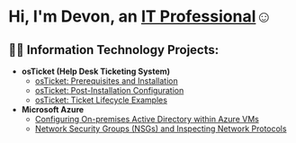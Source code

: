 <h1>Hi, I'm Devon, an <a href="https://linkedin.com/in/Devon Musick">IT Professional</a>☺</h1>

<h2>👨‍💻 Information Technology Projects:</h2>

- <b>osTicket (Help Desk Ticketing System)</b>
  - [osTicket: Prerequisites and Installation](https://github.com/DevonMusick/osticket-prereqs)
  - [osTicket: Post-Installation Configuration](https://github.com/DevonMusick/post-install-config)
  - [osTicket: Ticket Lifecycle Examples](https://github.com/DevonMusick/ticket-lifecycle)
- <b>Microsoft Azure</b>
  - [Configuring On-premises Active Directory within Azure VMs](https://github.com/joshmadakorcc/configure-ad)
  - [Network Security Groups (NSGs) and Inspecting Network Protocols](https://github.com/joshmadakorcc/azure-network-protocols)
